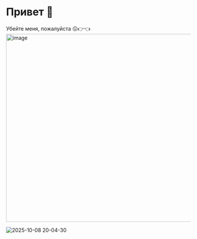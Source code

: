# Привет 👋

Убейте меня, пожалуйста 😖👉👈</br>
<img width="512" height="512" alt="image" src="https://github.com/user-attachments/assets/c8493116-8bc4-4390-a937-1fb3bfcdf4a7" />


![2025-10-08 20-04-30](https://github.com/user-attachments/assets/68482e7d-e3ac-4a53-99cf-990ccb4886a7)
